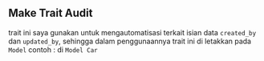 ## Make Trait Audit
trait ini saya gunakan untuk mengautomatisasi terkait isian data `created_by` dan `updated_by`, sehingga dalam penggunaannya trait ini di letakkan pada `Model` contoh : di `Model Car`
